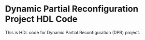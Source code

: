 # Dynamic Partial Reconfiguration Project HDL Code

This is HDL code for Dynamic Partial Reconfiguration (DPR) project.

